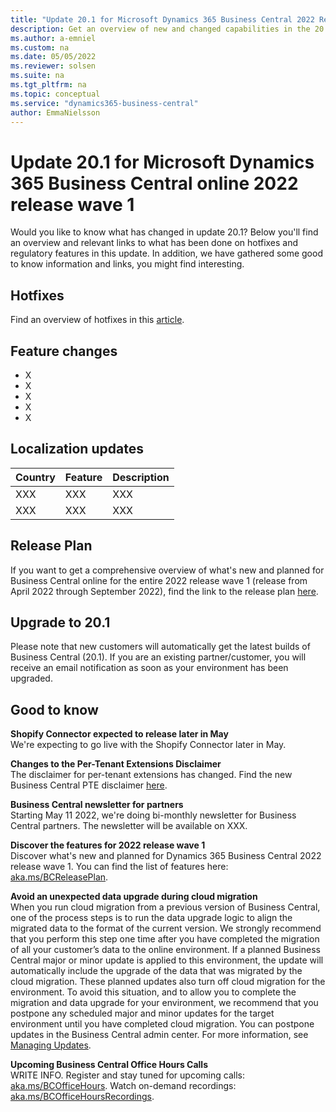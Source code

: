 ```yaml
---
title: "Update 20.1 for Microsoft Dynamics 365 Business Central 2022 Release Wave 1"
description: Get an overview of new and changed capabilities in the 20.1 update of Business Central online, which is part of 2022 release wave 1.
ms.author: a-emniel
ms.custom: na
ms.date: 05/05/2022
ms.reviewer: solsen
ms.suite: na
ms.tgt_pltfrm: na
ms.topic: conceptual
ms.service: "dynamics365-business-central"
author: EmmaNielsson
---
```


# Update 20.1 for Microsoft Dynamics 365 Business Central online 2022 release wave 1
Would you like to know what has changed in update 20.1? Below you'll find an overview and relevant links to what has been done on hotfixes and regulatory features in this update. In addition, we have gathered some good to know information and links, you might find interesting.

## Hotfixes
Find an overview of hotfixes in this [article](TBD).

## Feature changes  
- X
- X
- X
- X
- X

## Localization updates

| Country| Feature  |Description|
|-------------|--------------|--------------|
|XXX | XXX | XXX |
| XXX | XXX | XXX |

## Release Plan  
If you want to get a comprehensive overview of what's new and planned for Business Central online for the entire 2022 release wave 1 (release from April 2022 through  September 2022), find the link to the release plan [here](/dynamics365-release-plan/2021wave2/smb/dynamics365-business-central/planned-features).

## Upgrade to 20.1

Please note that new customers will automatically get the latest builds of Business Central (20.1). If you are an existing partner/customer, you will receive an email notification as soon as your environment has been upgraded.

## Good to know

**Shopify Connector expected to release later in May**  
We're expecting to go live with the Shopify Connector later in May. 

**Changes to the Per-Tenant Extensions Disclaimer**  
The disclaimer for per-tenant extensions has changed. Find the new Business Central PTE disclaimer [here](https://go.microsoft.com/fwlink/?linkid=2193002&clcid=0x409).

**Business Central newsletter for partners**  
Starting May 11 2022, we're doing bi-monthly newsletter for Business Central partners. The newsletter will be available on XXX. 

**Discover the features for 2022 release wave 1**  
Discover what's new and planned for Dynamics 365 Business Central 2022 release wave 1. You can find the list of features here: [aka.ms/BCReleasePlan](https://aka.ms/BCReleasePlan).

**Avoid an unexpected data upgrade during cloud migration**  
When you run cloud migration from a previous version of Business Central, one of the process steps is to run the data upgrade logic to align the migrated data to the format of the current version. We strongly recommend that you perform this step one time after you have completed the migration of all your customer’s data to the online environment. If a planned Business Central major or minor update is applied to this environment, the update will automatically include the upgrade of the data that was migrated by the cloud migration. These planned updates also turn off cloud migration for the environment. To avoid this situation, and to allow you to complete the migration and data upgrade for your environment, we recommend that you postpone any scheduled major and minor updates for the target environment until you have completed cloud migration. You can postpone updates in the Business Central admin center. For more information, see [Managing Updates](/dynamics365/business-central/dev-itpro/administration/tenant-admin-center-update-management).  

**Upcoming Business Central Office Hours Calls**  
WRITE INFO. Register and stay tuned for upcoming calls: [aka.ms/BCOfficeHours](https://aka.ms/BCOfficeHours). Watch on-demand recordings: [aka.ms/BCOfficeHoursRecordings](https://aka.ms/BCOfficeHoursRecordings).  

